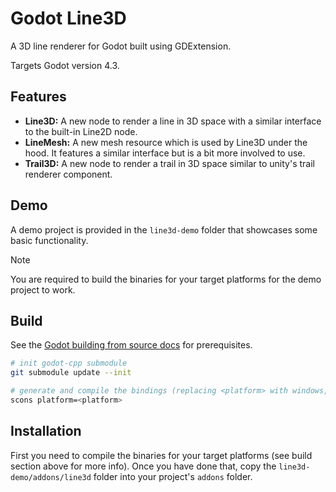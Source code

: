 # Godot Line3D

A 3D line renderer for Godot built using GDExtension.

Targets Godot version 4.3.

## Features

- **Line3D:** A new node to render a line in 3D space with a similar interface to the built-in Line2D node.
- **LineMesh:** A new mesh resource which is used by Line3D under the hood. It features a similar interface but is a bit more involved to use.
- **Trail3D:** A new node to render a trail in 3D space similar to unity's trail renderer component.

## Demo

A demo project is provided in the `line3d-demo` folder that showcases some basic functionality.

> [!NOTE]
> You are required to build the binaries for your target platforms for the demo project to work.

## Build

See the [Godot building from source docs](https://docs.godotengine.org/en/stable/contributing/development/compiling/index.html#toc-devel-compiling) for prerequisites.

```bash
# init godot-cpp submodule
git submodule update --init

# generate and compile the bindings (replacing <platform> with windows, linux or macos depending on your target platform)
scons platform=<platform>
```

## Installation

First you need to compile the binaries for your target platforms (see build section above for more info). Once you have done that, copy the `line3d-demo/addons/line3d` folder into your project's `addons` folder.
